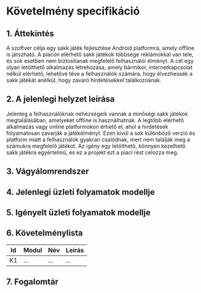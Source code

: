 # Követelmény specifikáció

## 1. Áttekintés

A szoftver célja egy sakk játék fejlesztése Android platformra, amely offline is játszható. A piacon elérhető sakk játékok többsége reklámokkal van tele, és sok esetben nem biztosítanak megfelelő felhasználói élményt. A cél egy olyan letölthető alkalmazás létrehozása, amely bármikor, internetkapcsolat nélkül elérhető, lehetővé téve a felhasználók számára, hogy élvezhessék a sakk játékát anélkül, hogy zavaró hirdetésekkel találkoznának.

## 2. A jelenlegi helyzet leírása

Jelenleg a felhasználóknak nehézségeik vannak a minőségi sakk játékok megtalálásában, amelyeket offline is használhatnak. A legtöbb elérhető alkalmazás vagy online platformokon érhető el, ahol a hirdetések folyamatosan zavarják a játékélményt. Ezen kívül a sok különböző verzió és platform miatt a felhasználók gyakran csalódnak, mert nem találják meg a számukra megfelelő játékot. Az igény egy letölthető, könnyen kezelhető sakk játékra egyértelmű, és ez a projekt ezt a piaci rést célozza meg.

## 3. Vágyálomrendszer

## 4. Jelenlegi üzleti folyamatok modellje

## 5. Igényelt üzleti folyamatok modellje

## 6. Követelménylista

| Id | Modul | Név | Leírás |
| :---: | --- | --- | --- |
| K1 | ... | ... | ... |

## 7. Fogalomtár